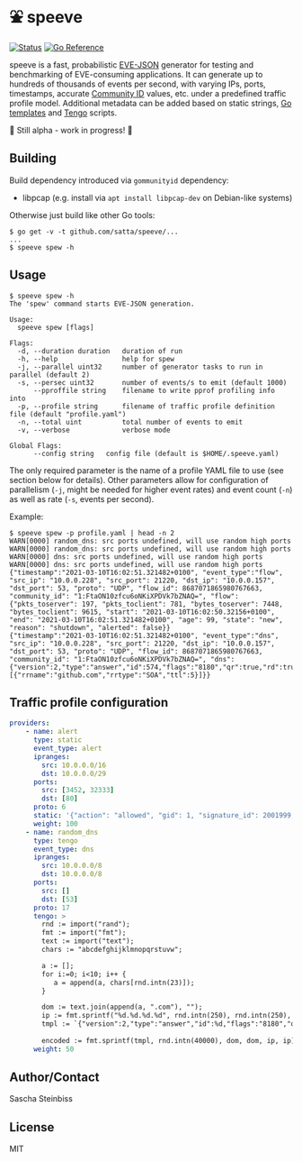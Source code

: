 # ⛲ speeve

[![Status](https://github.com/satta/speeve/actions/workflows/go.yml/badge.svg)](https://github.com/satta/speeve/actions)
[![Go Reference](https://pkg.go.dev/badge/github.com/satta/speeve.svg)](https://pkg.go.dev/github.com/satta/speeve)

speeve is a fast, probabilistic [EVE-JSON](https://suricata.readthedocs.io/en/latest/output/eve/eve-json-format.html) generator for testing and benchmarking of EVE-consuming applications. It can generate up to hundreds of thousands of events per second, with varying IPs, ports, timestamps, accurate [Community ID](https://github.com/corelight/community-id-spec) values, etc. under a predefined traffic profile model. Additional metadata can be added based on static strings, [Go templates](https://golang.org/pkg/text/template/) and [Tengo](https://github.com/d5/tengo) scripts. 

🚧 Still alpha - work in progress! 🚧

## Building

Build dependency introduced via `gommunityid` dependency:

* libpcap (e.g. install via `apt install libpcap-dev` on Debian-like systems)

Otherwise just build like other Go tools:

```
$ go get -v -t github.com/satta/speeve/...
...
$ speeve spew -h
```

## Usage

```
$ speeve spew -h
The 'spew' command starts EVE-JSON generation.

Usage:
  speeve spew [flags]

Flags:
  -d, --duration duration   duration of run
  -h, --help                help for spew
  -j, --parallel uint32     number of generator tasks to run in parallel (default 2)
  -s, --persec uint32       number of events/s to emit (default 1000)
      --pproffile string    filename to write pprof profiling info into
  -p, --profile string      filename of traffic profile definition file (default "profile.yaml")
  -n, --total uint          total number of events to emit
  -v, --verbose             verbose mode

Global Flags:
      --config string   config file (default is $HOME/.speeve.yaml)

```

The only required parameter is the name of a profile YAML file to use (see
section below for details). Other parameters allow for configuration of
parallelism (`-j`, might be needed for higher event rates) and event count (`-n`)
as well as rate (`-s`, events per second).

Example:
```
$ speeve spew -p profile.yaml | head -n 2
WARN[0000] random_dns: src ports undefined, will use random high ports 
WARN[0000] random_dns: src ports undefined, will use random high ports 
WARN[0000] dns: src ports undefined, will use random high ports 
WARN[0000] dns: src ports undefined, will use random high ports 
{"timestamp":"2021-03-10T16:02:51.321482+0100", "event_type":"flow", "src_ip": "10.0.0.228", "src_port": 21220, "dst_ip": "10.0.0.157", "dst_port": 53, "proto": "UDP", "flow_id": 8687071865980767663, "community_id": "1:FtaON10zfcu6oNKiXPDVk7bZNAQ=", "flow": {"pkts_toserver": 197, "pkts_toclient": 781, "bytes_toserver": 7448, "bytes_toclient": 9615, "start": "2021-03-10T16:02:50.32156+0100", "end": "2021-03-10T16:02:51.321482+0100", "age": 99, "state": "new", "reason": "shutdown", "alerted": false}}
{"timestamp":"2021-03-10T16:02:51.321482+0100", "event_type":"dns", "src_ip": "10.0.0.228", "src_port": 21220, "dst_ip": "10.0.0.157", "dst_port": 53, "proto": "UDP", "flow_id": 8687071865980767663, "community_id": "1:FtaON10zfcu6oNKiXPDVk7bZNAQ=", "dns": {"version":2,"type":"answer","id":574,"flags":"8180","qr":true,"rd":true,"ra":true,"rrname":"github.com","rrtype":"AAAA","rcode":"NOERROR","authorities":[{"rrname":"github.com","rrtype":"SOA","ttl":5}]}}
```

## Traffic profile configuration

```yaml
providers:
    - name: alert
      type: static
      event_type: alert
      ipranges:
        src: 10.0.0.0/16
        dst: 10.0.0.0/29
      ports:
        src: [3452, 32333]
        dst: [80]
      proto: 6
      static: '{"action": "allowed", "gid": 1, "signature_id": 2001999, "rev": 9, "signature": "ET MALWARE BTGrab.com Spyware Downloading Ads", "category": "A Network Trojan was detected", "severity": 1}'
      weight: 100
    - name: random_dns
      type: tengo
      event_type: dns
      ipranges:
        src: 10.0.0.0/8
        dst: 10.0.0.0/8
      ports:
        src: []
        dst: [53]
      proto: 17
      tengo: >
        rnd := import("rand");
        fmt := import("fmt");
        text := import("text");
        chars := "abcdefghijklmnopqrstuvw";

        a := [];
        for i:=0; i<10; i++ {
           a = append(a, chars[rnd.intn(23)]);
        }

        dom := text.join(append(a, ".com"), "");
        ip := fmt.sprintf("%d.%d.%d.%d", rnd.intn(250), rnd.intn(250), rnd.intn(250), rnd.intn(250));
        tmpl := `{"version":2,"type":"answer","id":%d,"flags":"8180","qr":true,"rd":true,"ra":true,"rrname":"%s","rrtype":"A","rcode":"NOERROR","answers":[{"rrname":"%s","rrtype":"A","ttl":299,"rdata":"%s"}],"grouped":{"A":["%s"]}}`;
  
        encoded := fmt.sprintf(tmpl, rnd.intn(40000), dom, dom, ip, ip);
      weight: 50
```

## Author/Contact

Sascha Steinbiss

## License

MIT
